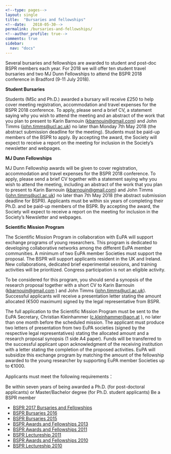 ```yaml
---
<!--type: pages-->
layout: single
title:  "Bursaries and fellowships"
<!--date:   2018-05-30-->
permalink: /bursaries-and-fellowships/
<!--author_profile: true-->
comments: true
sidebar:
  nav: "docs"
---
```




Several bursaries and fellowships are awarded to student and post-doc BSPR members each year. For 2018 we will offer ten student travel bursaries and two MJ Dunn Fellowships to attend the BSPR 2018 conference in Bradford (9-11 July 2018).



**Student Bursaries**

Students (MSc and Ph.D.) awarded a bursary will receive £250 to help cover meeting registration, accommodation and travel expenses for the BSPR 2018 conference. To apply, please send a brief CV, a statement saying why you wish to attend the meeting and an abstract of the work that you plan to present to Karin Barnouin (kbarnouin@gmail.com) and John Timms (john.timms@ucl.ac.uk) no later than Monday 7th May 2018 (the abstract submission deadline for the meeting). Students must be paid-up members of the BSPR to apply. By accepting the award, the Society will expect to receive a report on the meeting for inclusion in the Society’s newsletter and webpages.



**MJ Dunn Fellowships**

MJ Dunn Fellowship awards will be given to cover registration, accommodation and travel expenses for the BSPR 2018 conference. To apply, please send a brief CV together with a statement saying why you wish to attend the meeting, including an abstract of the work that you plan to present to Karin Barnouin (kbarnouin@gmail.com) and John Timms (john.timms@ucl.ac.uk) no later than 7th May 2018 (the abstract submission deadline for BSPR). Applicants must be within six years of completing their Ph.D. and be paid-up members of the BSPR. By accepting the award, the Society will expect to receive a report on the meeting for inclusion in the Society’s Newsletter and webpages.



**Scientific Mission Program**

The Scientific Mission Program in collaboration with EuPA will support exchange programs of young researchers. This program is dedicated to developing collaborative networks among the different EuPA member communities. A minimum of two EuPA member Societies must support the proposal. The BSPR will support applicants resident in the UK and Ireland. New collaborations, dedicated brief experimental sessions, and training activities will be prioritized. Congress participation is not an eligible activity.



To be considered for this program, you should send a synopsis of the research proposal together with a short CV to Karin Barnouin (kbarnouin@gmail.com ) and John Timms (john.timms@ucl.ac.uk). Successful applicants will receive a presentation letter stating the amount allocated (€500 maximum) signed by the legal representative from BSPR.



The full application to the Scientific Mission Program must be sent to the EuPA Secretary, Christian Kleinhammer (c.kleinhammer@aon.at ), no later than one month before the scheduled mission. The applicant must produce two letters of presentation from two EuPA societies (signed by the respective legal representatives) stating the allocated amount and a research proposal synopsis (1 side A4 paper). Funds will be transferred to the successful applicant upon acknowledgment of the receiving institution with a letter stating the completion of the proposed activities. EuPA will subsidize this exchange program by matching the amount of the fellowship awarded to the young researcher by supporting EuPA member Societies up to €1000.



Applicants must meet the following requirements：

Be within seven years of being awarded a Ph.D. (for post-doctoral applicants) or Master/Bachelor degree (for Ph.D. student applicants)
Be a BSPR member




- [BSPR 2017 Bursaries and Fellowships]({{site.baseurl}}/bspr-2017-bursaries-and-fellowships)
- [BSPR Bursaries 2016]({{site.baseurl}}/bspr-bursaries-2016)
- [BSPR Bursaries 2015]({{site.baseurl}}/bspr-bursaries-2015)
- [BSPR Awards and Fellowships 2013]({{site.baseurl}}/sbspr-awards-and-fellowships-2013 )
- [BSPR Awards and Fellowships 2011]({{site.baseurl}}//bspr-awards-and-fellowships-2011 )
- [BSPR Lectureship 2011]({{site.baseurl}}/bspr-lectureship-2011 )
- [BSPR Awards and Fellowships 2010]({{site.baseurl}}/bspr-awards-and-fellowships-2010 )
- [BSPR Lectureship 2010]({{site.baseurl}}/bspr-lectureship-2010 )
